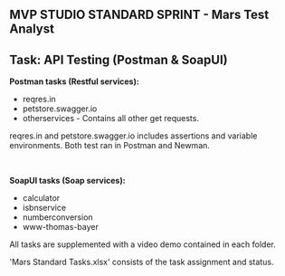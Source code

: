 ## MVP STUDIO STANDARD SPRINT - Mars Test Analyst


## Task: API Testing (Postman & SoapUI)

**Postman tasks (Restful services):** 
- reqres.in
- petstore.swagger.io
- otherservices - Contains all other get requests.

reqres.in and petstore.swagger.io includes assertions and variable environments. Both test ran in Postman and Newman.

<br>

**SoapUI tasks (Soap services):** 
- calculator
- isbnservice
- numberconversion
- www-thomas-bayer


All tasks are supplemented with a video demo contained in each folder.

'Mars Standard Tasks.xlsx' consists of the task assignment and status.